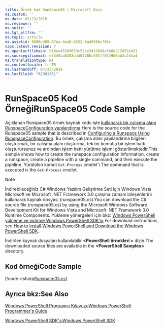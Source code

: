 ```yaml
---
title: Örnek kod RunSpace05 | Microsoft Docs
ms.custom: ''
ms.date: 09/13/2016
ms.reviewer: ''
ms.suite: ''
ms.tgt_pltfrm: ''
ms.topic: article
ms.assetid: 9688cd69-07ea-4ea0-8822-0a4850bcf86c
caps.latest.revision: 7
ms.openlocfilehash: b16ee45383059c52ce3433699c6b8d2120992431
ms.sourcegitcommit: e7445ba8203da304286c591ff513900ad1c244a4
ms.translationtype: MT
ms.contentlocale: tr-TR
ms.lasthandoff: 04/23/2019
ms.locfileid: "62081351"
---
```

# <a name="runspace05-code-sample"></a><span data-ttu-id="36b1b-102">RunSpace05 Kod Örneği</span><span class="sxs-lookup"><span data-stu-id="36b1b-102">RunSpace05 Code Sample</span></span>

<span data-ttu-id="36b1b-103">Açıklanan Runspace05 örnek kaynak kodu işte [kullanarak bir çalışma alanı RunspaceConfiguration yapılandırma](http://msdn.microsoft.com/en-us/42681d19-2d05-4975-befd-afb1990e79b2).</span><span class="sxs-lookup"><span data-stu-id="36b1b-103">Here is the source code for the Runspace05 sample that is described in [Configuring a Runspace Using RunspaceConfiguration](http://msdn.microsoft.com/en-us/42681d19-2d05-4975-befd-afb1990e79b2).</span></span> <span data-ttu-id="36b1b-104">Bu örnek, çalışma alanı yapılandırma bilgileri oluşturmak, bir çalışma alanı oluşturma, tek bir komutla bir işlem hattı oluşturursunuz ve ardından işlem hattı yürütme işlemi gösterilmektedir.</span><span class="sxs-lookup"><span data-stu-id="36b1b-104">This sample shows how to create the runspace configuration information, create a runspace, create a pipeline with a single command, and then execute the pipeline.</span></span> <span data-ttu-id="36b1b-105">Yürütülen komut `Get-Process` cmdlet'i.</span><span class="sxs-lookup"><span data-stu-id="36b1b-105">The command that is executed is the `Get-Process` cmdlet.</span></span>

> [!NOTE]
> <span data-ttu-id="36b1b-106">İndirebileceğiniz C# Windows Yazılım Geliştirme Seti için Windows Vista Microsoft ve Microsoft .NET Framework 3.0 çalışma zamanı bileşenlerini kullanarak kaynak dosyası (runspace05.cs).</span><span class="sxs-lookup"><span data-stu-id="36b1b-106">You can download the C# source file (runspace05.cs) by using the Microsoft Windows Software Development Kit for Windows Vista and Microsoft .NET Framework 3.0 Runtime Components.</span></span> <span data-ttu-id="36b1b-107">Yükleme yönergeleri için bkz: [Windows PowerShell yükleme ve indirme Windows PowerShell SDK'sı](/powershell/developer/installing-the-windows-powershell-sdk).</span><span class="sxs-lookup"><span data-stu-id="36b1b-107">For download instructions, see [How to Install Windows PowerShell and Download the Windows PowerShell SDK](/powershell/developer/installing-the-windows-powershell-sdk).</span></span>
>
> <span data-ttu-id="36b1b-108">İndirilen kaynak dosyaları kullanılabilir  **\<PowerShell örnekleri >** dizin.</span><span class="sxs-lookup"><span data-stu-id="36b1b-108">The downloaded source files are available in the **\<PowerShell Samples>** directory.</span></span>

## <a name="code-sample"></a><span data-ttu-id="36b1b-109">Kod örneği</span><span class="sxs-lookup"><span data-stu-id="36b1b-109">Code Sample</span></span>

[!code-csharp[Runspace05.cs](../../powershell-sdk-samples/SDK-2.0/csharp/Runspace05/Runspace05.cs#L11-L86 "Runspace05.cs")]

## <a name="see-also"></a><span data-ttu-id="36b1b-110">Ayrıca bkz:</span><span class="sxs-lookup"><span data-stu-id="36b1b-110">See Also</span></span>

[<span data-ttu-id="36b1b-111">Windows PowerShell Programcı Kılavuzu</span><span class="sxs-lookup"><span data-stu-id="36b1b-111">Windows PowerShell Programmer's Guide</span></span>](./windows-powershell-programmer-s-guide.md)

[<span data-ttu-id="36b1b-112">Windows PowerShell SDK'sı</span><span class="sxs-lookup"><span data-stu-id="36b1b-112">Windows PowerShell SDK</span></span>](../windows-powershell-reference.md)